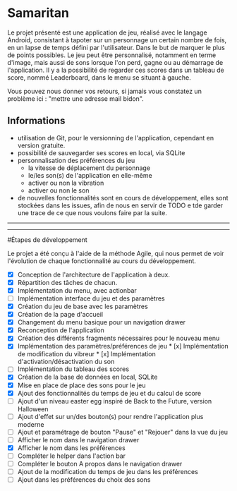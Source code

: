 # Samaritan

Le projet présenté est une application de jeu, réalisé avec le langage Android, consistant à tapoter sur un personnage un certain nombre de fois, en un lapse de temps défini par l'utilisateur. Dans le but de marquer le plus de points possibles.
Le jeu peut être personnalisé, notamment en terme d'image, mais aussi de sons lorsque l'on perd, gagne ou au démarrage de l'application.
Il y a la possibilité de regarder ces scores dans un tableau de score, nommé Leaderboard, dans le menu se situant à gauche.

Vous pouvez nous donner vos retours, si jamais vous constatez un problème ici :
"mettre une adresse mail bidon".

## Informations

* utilisation de Git, pour le versionning de l'application, cependant en version gratuite.
* possibilité de sauvegarder ses scores en local, via SQLite
* personnalisation des préférences du jeu
  - la vitesse de déplacement du personnage
  - le/les son(s) de l'application en elle-même
  - activer ou non la vibration
  - activer ou non le son
* de nouvelles fonctionnalités sont en cours de développement, elles sont stockées dans les issues, afin de nous en servir de TODO e tde garder une trace de ce que nous voulons faire par la suite.

-----------------
-----------------

#Étapes de développement

Le projet a été conçu à l'aide de la méthode Agile, qui nous permet de voir l'évolution de chaque fonctionnalité au cours du développement.

- [x] Conception de l'architecture de l'application à deux.
- [x] Répartition des tâches de chacun.
- [x] Implémentation du menu, avec actionbar
- [ ] Implémentation interface du jeu et des paramètres
- [x] Création du jeu de base avec les paramètres
- [x] Création de la page d'accueil
- [x] Changement du menu basique pour un navigation drawer
- [x] Reconception de l'application
- [x] Création des différents fragments nécessaires pour le nouveau menu
- [x] Implémentation des paramètres/préférences de jeu
        * [x] Implémentation de modification du vibreur
        * [x] Implémentation d'activation/désactivation du son
- [ ] Implémentation du tableau des scores
- [x] Création de la base de données en local, SQLite
- [x] Mise en place de place des sons pour le jeu
- [x] Ajout des fonctionnalités du temps de jeu et du calcul de score
- [ ] Ajout d'un niveau easter egg inspiré de Back to the Future, version Halloween
- [ ] Ajout d'effet sur un/des bouton(s) pour rendre l'application plus moderne
- [ ] Ajout et paramétrage de bouton "Pause" et "Rejouer" dans la vue du jeu
- [ ] Afficher le nom dans le navigation drawer
- [x] Afficher le nom dans les préférences
- [ ] Compléter le helper dans l'action bar
- [ ] Compléter le bouton A propos dans le navigation drawer
- [ ] Ajout de la modification du temps de jeu dans les préférences
- [ ] Ajout dans les préférences du choix des sons

